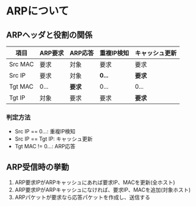 # ARPについて

## ARPヘッダと役割の関係

項目|ARP要求|ARP応答|重複IP検知|キャッシュ更新
-|-|-|-|-
Src MAC|要求|対象|要求|要求
Src IP|要求|対象|**0...**|**要求**
Tgt MAC|0...|**要求**|0...|0...
Tgt IP|対象|要求|要求|**要求**

### 判定方法

- Src IP == 0...: 重複IP検知
- Src IP == Tgt IP: キャッシュ更新
- Tgt MAC != 0...: ARP応答

## ARP受信時の挙動

1. ARP要求IPがARPキャッシュにあれば要求IP、MACを更新(全ホスト)
1. ARP要求IPがARPキャッシュになければ、要求IP、MACを追加(対象ホスト)
1. ARPパケットが要求なら応答パケットを作成し、送信する
